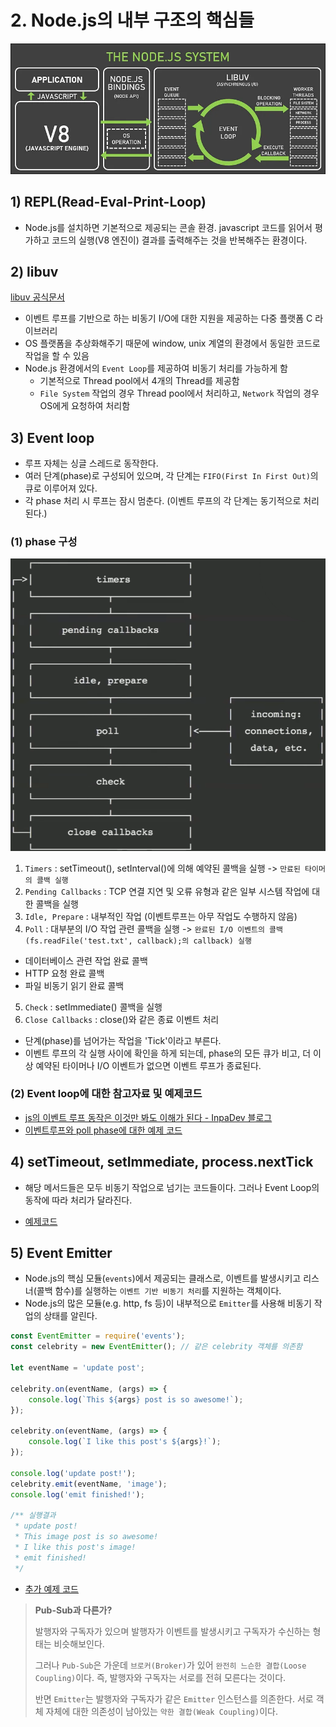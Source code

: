 # 2. Node.js의 내부 구조의 핵심들

![node.js system](nodejs_system.png)

## 1) REPL(Read-Eval-Print-Loop)

- Node.js를 설치하면 기본적으로 제공되는 콘솔 환경. javascript 코드를 읽어서 평가하고 코드의 실행(V8 엔진이) 결과를 출력해주는 것을 반복해주는 환경이다.

## 2) libuv

[libuv 공식문서](https://libuv.org/)

- 이벤트 루프를 기반으로 하는 비동기 I/O에 대한 지원을 제공하는 다중 플랫폼 C 라이브러리
- OS 플랫폼을 추상화해주기 때문에 window, unix 계열의 환경에서 동일한 코드로 작업을 할 수 있음
- Node.js 환경에서의 `Event Loop`를 제공하여 비동기 처리를 가능하게 함
  - 기본적으로 Thread pool에서 4개의 Thread를 제공함
  - `File System` 작업의 경우 Thread pool에서 처리하고, `Network` 작업의 경우 OS에게 요청하여 처리함

## 3) Event loop

- 루프 자체는 싱글 스레드로 동작한다.
- 여러 단계(phase)로 구성되어 있으며, 각 단계는 `FIFO(First In First Out)`의 큐로 이루어져 있다.
- 각 phase 처리 시 루프는 잠시 멈춘다. (이벤트 루프의 각 단계는 동기적으로 처리된다.)

### (1) phase 구성

![phase.png](phase.png)

1. `Timers` : setTimeout(), setInterval()에 의해 예약된 콜백을 실행 -> `만료된 타이머의 콜백 실행`
2. `Pending Callbacks` : TCP 연결 지연 및 오류 유형과 같은 일부 시스템 작업에 대한 콜백을 실행
3. `Idle, Prepare` : 내부적인 작업 (이벤트루프는 아무 작업도 수행하지 않음)
4. `Poll` : 대부분의 I/O 작업 관련 콜백을 실행 -> `완료된 I/O 이벤트의 콜백(fs.readFile('test.txt', callback);의 callback) 실행`
  - 데이터베이스 관련 작업 완료 콜백
  - HTTP 요청 완료 콜백
  - 파일 비동기 읽기 완료 콜백
5. `Check` : setImmediate() 콜백을 실행
6. `Close Callbacks` : close()와 같은 종료 이벤트 처리

- 단계(phase)를 넘어가는 작업을 'Tick'이라고 부른다.
- 이벤트 루프의 각 실행 사이에 확인을 하게 되는데, phase의 모든 큐가 비고, 더 이상 예약된 타이머나 I/O 이벤트가 없으면 이벤트 루프가 종료된다.

### (2) Event loop에 대한 참고자료 및 예제코드

- [js의 이벤트 루프 동작은 이것만 봐도 이해가 된다 - InpaDev 블로그](https://inpa.tistory.com/entry/%F0%9F%94%84-%EC%9E%90%EB%B0%94%EC%8A%A4%ED%81%AC%EB%A6%BD%ED%8A%B8-%EC%9D%B4%EB%B2%A4%ED%8A%B8-%EB%A3%A8%ED%94%84-%EA%B5%AC%EC%A1%B0-%EB%8F%99%EC%9E%91-%EC%9B%90%EB%A6%AC)
- [이벤트루프와 poll phase에 대한 예제 코드](./poll_phase_test.js)

## 4) setTimeout, setImmediate, process.nextTick

- 해당 메서드들은 모두 비동기 작업으로 넘기는 코드들이다. 그러나 Event Loop의 동작에 따라 처리가 달라진다.

- [예제코드](./setTimeout_setImmediate_nextTick.js)

## 5) Event Emitter

- Node.js의 핵심 모듈(`events`)에서 제공되는 클래스로, 이벤트를 발생시키고 리스너(콜백 함수)를 실행하는 `이벤트 기반 비동기 처리`를 지원하는 객체이다.
- Node.js의 많은 모듈(e.g. http, fs 등)이 내부적으로 `Emitter`를 사용해 비동기 작업의 상태를 알린다.

```javascript
const EventEmitter = require('events');
const celebrity = new EventEmitter(); // 같은 celebrity 객체를 의존함

let eventName = 'update post';

celebrity.on(eventName, (args) => {
    console.log(`This ${args} post is so awesome!`);
});

celebrity.on(eventName, (args) => {
    console.log(`I like this post's ${args}!`);
});

console.log('update post!');
celebrity.emit(eventName, 'image');
console.log('emit finished!');

/** 실행결과
 * update post!
 * This image post is so awesome!
 * I like this post's image!
 * emit finished!
 */
```

- [추가 예제 코드](./event_emitter.js)

> **Pub-Sub과 다른가?**
> 
> 발행자와 구독자가 있으며 발행자가 이벤트를 발생시키고 구독자가 수신하는 형태는 비슷해보인다.
> 
> 그러나 `Pub-Sub`은 가운데 `브로커(Broker)`가 있어 `완전히 느슨한 결합(Loose Coupling)`이다. 즉, 발행자와 구독자는 서로를 전혀 모른다는 것이다.
> 
> 반면 `Emitter`는 발행자와 구독자가 같은 `Emitter` 인스턴스를 의존한다. 서로 객체 자체에 대한 의존성이 남아있는 `약한 결합(Weak Coupling)`이다.